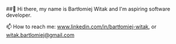 ##👋 Hi there, my name is Bartłomiej Witak and I'm aspiring software developer.

<!--
**brtkwt/brtkwt** is a ✨ _special_ ✨ repository because its `README.md` (this file) appears on your GitHub profile.

Here are some ideas to get you started:

- 🔭 I’m currently working on ...
- 🌱 I’m currently learning ...
- 💬 Ask me about ...


-->


📫 How to reach me: www.linkedin.com/in/bartłomiej-witak, or witak.bartlomiej@gmail.com
